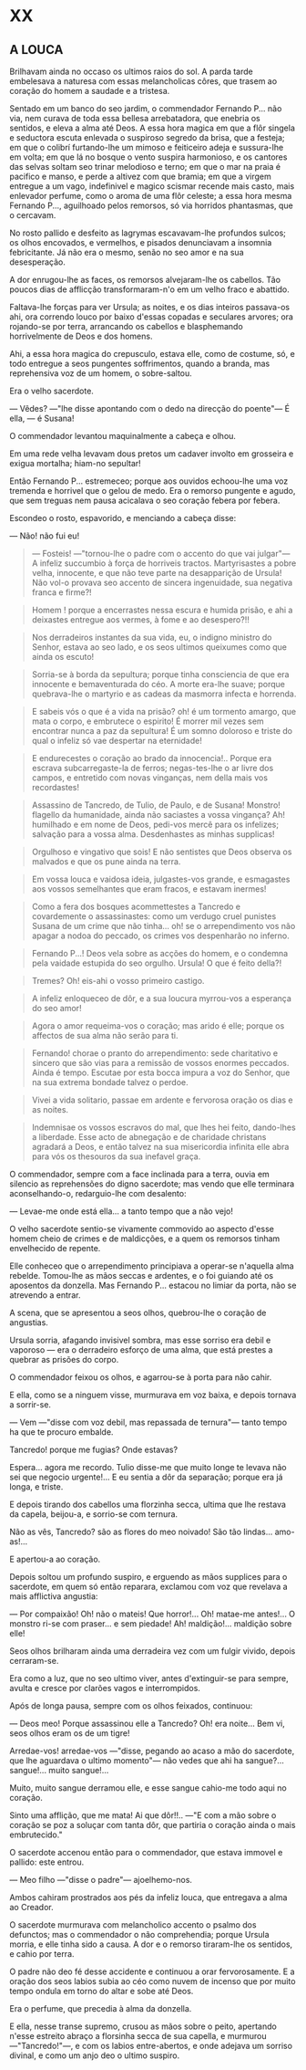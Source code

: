 # XX

## A LOUCA

Brilhavam ainda no occaso os ultimos raios do sol. A parda tarde embelesava a naturesa com essas melancholicas côres, que trasem ao coração do homem a saudade e a tristesa.

Sentado em um banco do seo jardim, o commendador Fernando P... não via, nem curava de toda essa bellesa arrebatadora, que enebria os sentidos, e eleva a alma até Deos. A essa hora magica em que a flôr singela e seductora escuta enlevada o suspiroso segredo da brisa, que a festeja; em que o colibrí furtando-lhe um mimoso e feiticeiro adeja e sussura-lhe em volta; em que lá no bosque o vento suspira harmonioso, e os cantores das selvas soltam seo trinar melodioso e terno; em que o mar na praia é pacifico e manso, e perde a altivez com que bramia; em que a virgem entregue a um vago, indefinivel e magico scismar recende mais casto, mais enlevador perfume, como o aroma de uma flôr celeste; a essa hora mesma Fernando P..., aguilhoado pelos remorsos, só via horridos phantasmas, que o cercavam.

No rosto pallido e desfeito as lagrymas escavavam-lhe profundos sulcos; os olhos encovados, e vermelhos, e pisados denunciavam a insomnia febricitante. Já não era o mesmo, senão no seo amor e na sua desesperação.

A dor enrugou-lhe as faces, os remorsos alvejaram-lhe os cabellos. Tão poucos dias de afflicção transformaram-n'o em um velho fraco e abattido.

Faltava-lhe forças para ver Ursula; as noites, e os dias inteiros passava-os ahi, ora correndo louco por baixo d'essas copadas e seculares arvores; ora rojando-se por terra, arrancando os cabellos e blasphemando horrivelmente de Deos e dos homens.

Ahi, a essa hora magica do crepusculo, estava elle, como de costume, só, e todo entregue a seos pungentes soffrimentos, quando a branda, mas reprehensiva voz de um homem, o sobre-saltou.

Era o velho sacerdote.

— Vêdes? —"lhe disse apontando com o dedo na direcção do poente"— É ella, — é Susana!

O commendador levantou maquinalmente a cabeça e olhou.

Em uma rede velha levavam dous pretos um cadaver involto em grosseira e exigua mortalha; hiam-no sepultar!

Então Fernando P... estremeceo; porque aos ouvidos echoou-lhe uma voz tremenda e horrivel que o gelou de medo. Era o remorso pungente e agudo, que sem treguas nem pausa acicalava o seo coração febera por febera.

Escondeo o rosto, espavorido, e menciando a cabeça disse:

— Não! não fui eu!

> — Fosteis! —"tornou-lhe o padre com o accento do que vai julgar"— A infeliz succumbio à força de horriveis tractos. Martyrisastes a pobre velha, innocente, e que não teve parte na desapparição de Ursula! Não vol-o provava seo accento de sincera ingenuidade, sua negativa franca e firme?!

> Homem ! porque a encerrastes nessa escura e humida prisão, e ahi a deixastes entregue aos vermes, à fome e ao desespero?!!

> Nos derradeiros instantes da sua vida, eu, o indigno ministro do Senhor, estava ao seo lado, e os seos ultimos queixumes como que ainda os escuto!

> Sorria-se à borda da sepultura; porque tinha consciencia de que era innocente e bemaventurada do céo. A morte era-lhe suave; porque quebrava-lhe o martyrio e as cadeas da masmorra infecta e horrenda.

> E sabeis vós o que é a vida na prisão? oh! é um tormento amargo, que mata o corpo, e embrutece o espirito! É morrer mil vezes sem encontrar nunca a paz da sepultura! É um somno doloroso e triste do qual o infeliz só vae despertar na eternidade!

> E endurecestes o coração ao brado da innocencia!.. Porque era escrava subcarregaste-la de ferros; negas-tes-lhe o ar livre dos campos, e entretido com novas vinganças, nem della mais vos recordastes!

> Assassino de Tancredo, de Tulio, de Paulo, e de Susana! Monstro! flagello da humanidade, ainda não saciastes a vossa vingança? Ah! humilhado e em nome de Deos, pedi-vos mercê para os infelizes; salvação para a vossa alma. Desdenhastes as minhas supplicas!

> Orgulhoso e vingativo que sois! E não sentistes que Deos observa os malvados e que os pune ainda na terra.

> Em vossa louca e vaidosa ideia, julgastes-vos grande, e esmagastes aos vossos semelhantes que eram fracos, e estavam inermes!

> Como a fera dos bosques acommettestes a Tancredo e covardemente o assassinastes: como um verdugo cruel punistes Susana de um crime que não tinha... oh! se o arrependimento vos não apagar a nodoa do peccado, os crimes vos despenharão no inferno.

> Fernando P...! Deos vela sobre as acções do homem, e o condemna pela vaidade estupida do seo orgulho. Ursula! O que é feito della?!

> Tremes? Oh! eis-ahi o vosso primeiro castigo.

> A infeliz enloqueceo de dôr, e a sua loucura myrrou-vos a esperança do seo amor!

> Agora o amor requeima-vos o coração; mas arido é elle; porque os affectos de sua alma não serão para ti.

> Fernando! chorae o pranto do arrependimento: sede charitativo e sincero que são vias para a remissão de vossos enormes peccados. Ainda é tempo. Escutae por esta bocca impura a voz do Senhor, que na sua extrema bondade talvez o perdoe.

> Vivei a vida solitario, passae em ardente e fervorosa oração os dias e as noites.

> Indemnisae os vossos escravos do mal, que lhes hei feito, dando-lhes a liberdade. Esse acto de abnegação e de charidade christans agradará a Deos, e então talvez na sua misericordia infinita elle abra para vós os thesouros da sua inefavel graça.

O commendador, sempre com a face inclinada para a terra, ouvia em silencio as reprehensões do digno sacerdote; mas vendo que elle terminara aconselhando-o, redarguio-lhe com desalento:

— Levae-me onde está ella... a tanto tempo que a não vejo!

O velho sacerdote sentio-se vivamente commovido ao aspecto d'esse homem cheio de crimes e de maldicções, e a quem os remorsos tinham envelhecido de repente.

Elle conheceo que o arrependimento principiava a operar-se n'aquella alma rebelde. Tomou-lhe as mãos seccas e ardentes, e o foi guiando até os aposentos da donzella. Mas Fernando P... estacou no limiar da porta, não se atrevendo a entrar.

A scena, que se apresentou a seos olhos, quebrou-lhe o coração de angustias.

Ursula sorria, afagando invisivel sombra, mas esse sorriso era debil e vaporoso — era o derradeiro esforço de uma alma, que está prestes a quebrar as prisões do corpo.

O commendador feixou os olhos, e agarrou-se à porta para não cahir.

E ella, como se a ninguem visse, murmurava em voz baixa, e depois tornava a sorrir-se.

— Vem —"disse com voz debil, mas repassada de ternura"— tanto tempo ha que te procuro embalde.

Tancredo! porque me fugias? Onde estavas?

Espera... agora me recordo. Tulio disse-me que muito longe te levava não sei que negocio urgente!... E eu sentia a dôr da separação; porque era já longa, e triste.

E depois tirando dos cabellos uma florzinha secca, ultima que lhe restava da capela, beijou-a, e sorrio-se com ternura.

Não as vês, Tancredo? são as flores do meo noivado! São tão lindas... amo-as!...

E apertou-a ao coração.

Depois soltou um profundo suspiro, e erguendo as mãos supplices para o sacerdote, em quem só então reparara, exclamou com voz que revelava a mais afflictiva angustia:

— Por compaixão! Oh! não o mateis! Que horror!... Oh! matae-me antes!... O monstro ri-se com praser... e sem piedade! Ah! maldição!... maldição sobre elle!

Seos olhos brilharam ainda uma derradeira vez com um fulgir vivido, depois cerraram-se.

Era como a luz, que no seo ultimo viver, antes d'extinguir-se para sempre, avulta e cresce por clarões vagos e interrompidos.

Após de longa pausa, sempre com os olhos feixados, continuou:

— Deos meo! Porque assassinou elle a Tancredo? Oh! era noite... Bem vi, seos olhos eram os de um tigre!

Arredae-vos! arredae-vos —"disse, pegando ao acaso a mão do sacerdote, que lhe aguardava o ultimo momento"— não vedes que ahi ha sangue?... sangue!... muito sangue!...

Muito, muito sangue derramou elle, e esse sangue cahio-me todo aqui no coração.

Sinto uma afflição, que me mata! Ai que dôr!!.. —"E com a mão sobre o coração se poz a soluçar com tanta dôr, que partiria o coração ainda o mais embrutecido."

O sacerdote accenou então para o commendador, que estava immovel e pallido: este entrou.

— Meo filho —"disse o padre"— ajoelhemo-nos.

Ambos cahiram prostrados aos pés da infeliz louca, que entregava a alma ao Creador.

O sacerdote murmurava com melancholico accento o psalmo dos defunctos; mas o commendador o não comprehendia; porque Ursula morria, e elle tinha sido a causa. A dor e o remorso tiraram-lhe os sentidos, e cahio por terra.

O padre não deo fé desse accidente e continuou a orar fervorosamente. E a oração dos seos labios subia ao céo como nuvem de incenso que por muito tempo ondula em torno do altar e sobe até Deos.

Era o perfume, que precedia à alma da donzella.

E ella, nesse transe supremo, crusou as mãos sobre o peito, apertando n'esse estreito abraço a florsinha secca de sua capella, e murmurou —"Tancredo!"—, e com os labios entre-abertos, e onde adejava um sorriso divinal, e como um anjo deo o ultimo suspiro.
